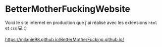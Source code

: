 # BetterMotherFuckingWebsite

Voici le site internet en production que j'ai réalisé avec les extensions ```html``` et ```css``` :computer: :)

https://milanie98.github.io/BetterMotherFucking.github.io/

